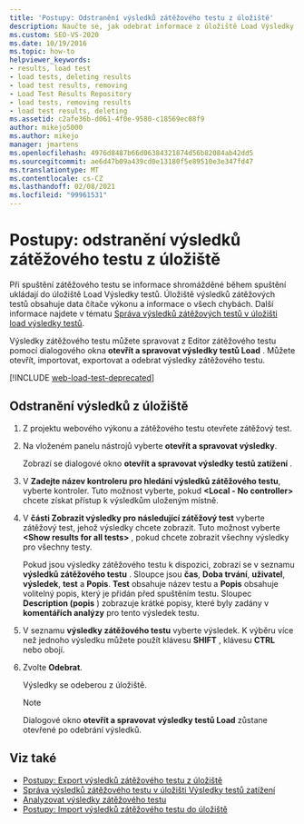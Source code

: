```yaml
---
title: 'Postupy: Odstranění výsledků zátěžového testu z úložiště'
description: Naučte se, jak odebrat informace z úložiště Load Výsledky testů pomocí dialogového okna otevřít a spravovat Výsledky testů Load.
ms.custom: SEO-VS-2020
ms.date: 10/19/2016
ms.topic: how-to
helpviewer_keywords:
- results, load test
- load tests, deleting results
- load test results, removing
- Load Test Results Repository
- load tests, removing results
- load test results, deleting
ms.assetid: c2afe36b-d061-4f0e-9580-c18569ec08f9
author: mikejo5000
ms.author: mikejo
manager: jmartens
ms.openlocfilehash: 4976d8487b66d06384321874d56b82084ab42dd5
ms.sourcegitcommit: ae6d47b09a439cd0e13180f5e89510e3e347fd47
ms.translationtype: MT
ms.contentlocale: cs-CZ
ms.lasthandoff: 02/08/2021
ms.locfileid: "99961531"
---
```

# <a name="how-to-delete-load-test-results-from-a-repository"></a>Postupy: odstranění výsledků zátěžového testu z úložiště

Při spuštění zátěžového testu se informace shromážděné během spuštění ukládají do úložiště Load Výsledky testů. Úložiště výsledků zátěžových testů obsahuje data čítače výkonu a informace o všech chybách. Další informace najdete v tématu [Správa výsledků zátěžových testů v úložišti load výsledky testů](../test/manage-load-test-results-in-the-load-test-results-repository.md).

Výsledky zátěžového testu můžete spravovat z Editor zátěžového testu pomocí dialogového okna **otevřít a spravovat výsledky testů Load** . Můžete otevřít, importovat, exportovat a odebrat výsledky zátěžového testu.

[!INCLUDE [web-load-test-deprecated](includes/web-load-test-deprecated.md)]

## <a name="to-delete-results-from-a-repository"></a>Odstranění výsledků z úložiště

1. Z projektu webového výkonu a zátěžového testu otevřete zátěžový test.

2. Na vloženém panelu nástrojů vyberte **otevřít a spravovat výsledky**.

     Zobrazí se dialogové okno **otevřít a spravovat výsledky testů zatížení** .

3. V **Zadejte název kontroleru pro hledání výsledků zátěžového testu**, vyberte kontroler. Tuto možnost vyberte, pokud **\<Local - No controller>** chcete získat přístup k výsledkům uloženým místně.

4. V **části Zobrazit výsledky pro následující zátěžový test** vyberte zátěžový test, jehož výsledky chcete zobrazit. Tuto možnost vyberte **\<Show results for all tests>** , pokud chcete zobrazit všechny výsledky pro všechny testy.

     Pokud jsou výsledky zátěžového testu k dispozici, zobrazí se v seznamu **výsledků zátěžového testu** . Sloupce jsou **čas**, **Doba trvání**, **uživatel**, **výsledek**, **test** a **Popis**. **Test** obsahuje název testu a **Popis** obsahuje volitelný popis, který je přidán před spuštěním testu. Sloupec **Description (popis** ) zobrazuje krátké popisy, které byly zadány v **komentářích analýzy** pro tento výsledek testu.

5. V seznamu **výsledky zátěžového testu** vyberte výsledek. K výběru více než jednoho výsledku můžete použít klávesu **SHIFT** , klávesu **CTRL** nebo obojí.

6. Zvolte **Odebrat**.

     Výsledky se odeberou z úložiště.

    > [!NOTE]
    > Dialogové okno **otevřít a spravovat výsledky testů Load** zůstane otevřené po odebrání výsledků.

## <a name="see-also"></a>Viz také

- [Postupy: Export výsledků zátěžového testu z úložiště](../test/how-to-export-load-test-results-from-a-repository.md)
- [Správa výsledků zátěžového testu v úložišti Výsledky testů zatížení](../test/manage-load-test-results-in-the-load-test-results-repository.md)
- [Analyzovat výsledky zátěžového testu](../test/analyze-load-test-results-using-the-load-test-analyzer.md)
- [Postupy: Import výsledků zátěžového testu do úložiště](../test/how-to-import-load-test-results-into-a-repository.md)
